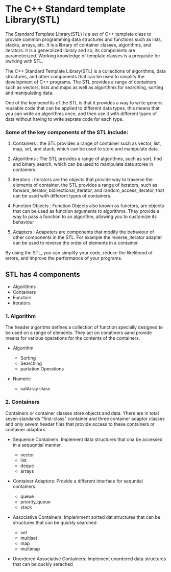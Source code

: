 # The C++ Standard template Library(STL)

The Standard Template Library(STL) is a set of C++ template class to provide common programming data structures and functions such as lists, stacks, arrays, etc. It is a library of container classes, algorithms, and iterators. it is a generalized library and so, its components are parameterized. Working knowledge of template classes is a prequisite for owrking with STL.

The C++ Standard Template Library(STL) is a collections of algorithms, data structures, and other components that can be used to simplify the development of C++ programs. The STL provides a range of containers such as vectors, lists and maps as well as algorithms for searching, sorting and manipulating data.

One of the key benefits of the STL is that it provides a way to write generic reusable code that can be applied to different data types. this means that you can write an algorithms once, and then use it with different types of data without having to write seprate code for each type.

### Some of the key components of the STL include:

1. Containers : the STL provides a range of container such as vector, list, map, set, and stack, which can be used to store and manipulate data.
1. Algorithms : The STL provides a range of algorithms, such as sort, find and binary_search, which can be used to manipulate data stores in containers.
1. iterators : Iterators are the objects that provide way to traverse the elements of  container. the STL provides a range  of iterators, such as forward_iterator, bidirectional_iterator, and random_access_iterator, that can be used with different types of containers.

1. Function Objects : Function Objects also known as functors, are objects that can be used as function arguments to algorithms. They provide a way to pass a function to an algorithm,  allowing you to customize its behaviour
1. Adapters : Adapeters are components that modify the behaviour of other components in the STL. For example the reverse_iterator adapter can be used to reverse the order of elements in a container.

By using the STL, you can simplify your code, reduce the likelihood of errors, and improve the performance of your programs.

## STL has 4 components 
- Algorithms 
- Containers 
- Functors
- iterators

### 1. Algorithm 

The header algoritms defines a collection of function specially designed to be used on a range of elements. They act on conatiners aand provide means for various operations for the contents of the containers.

- Algorithm

    - Sorting
    - Searching
    - partation Operations
- Numeric 

    - valArray class

### 2. Containers

Containers or container classes store objects and data. Yhere are in total seven standards "first-class" container and three container adaptor classes and only sevem header files that provide access to these containers or container adaptors.

- Sequence Containers: Implement data structures that cna be accessed in a sequqntial manner. 

    - vector
    - list
    - deque
    - arrays
- Container Adaptors: Provide a different interface for sequntial containers.
    - queue
    - priority_queue
    - stack

- Associative Containers: Implemment sorted dat structures that can be structures that can be quickly searched 
    - set
    - multiset
    - map
    - multimap

- Unordered Associative Containers: Implement unordered data structures that can be quckly serached 
    